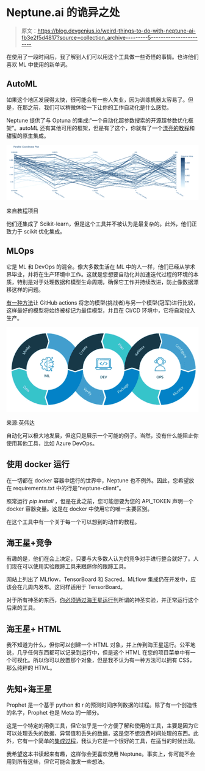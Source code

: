 # Neptune.ai 的诡异之处

> 原文：<https://blog.devgenius.io/weird-things-to-do-with-neptune-ai-fb3e2f5d4817?source=collection_archive---------5----------------------->

在使用了一段时间后，我了解到人们可以用这个工具做一些奇怪的事情。也许他们喜欢 ML 中使用的新单词。

## AutoML

如果这个地区发展得太快，很可能会有一些人失业，因为训练机器太容易了。但是，在那之前，我们可以稍微体验一下让你的工作自动化是什么感觉。

Neptune 提供了与 Optuna 的集成:“一个自动化超参数搜索的开源超参数优化框架”。autoML 还有其他可用的框架，但是有了这个，你就有了一个[漂亮的教程](https://docs.neptune.ai/integrations-and-supported-tools/hyperparameter-optimization/optuna)和甜蜜的原生集成。

![](img/88dfd4e9c4c057f8740cdc5c972ae796.png)

来自教程项目

他们还集成了 Scikit-learn，但是这个工具并不被认为是最复杂的。此外，他们正致力于 scikit 优化集成。

## MLOps

它是 ML 和 DevOps 的混合。像大多数生活在 ML 中的人一样，他们已经从学术界毕业，并将在生产环境中工作。这就是您想要自动化并加速迭代过程的环境的本质，特别是对于处理数据和模型生命周期，确保它工作并持续改进，防止像数据漂移这样的问题。

[有一种方法](https://docs.neptune.ai/how-to-guides/automation-pipelines/ci-cd)让 GitHub actions 将您的模型(挑战者)与另一个模型(冠军)进行比较，这样最好的模型将始终被标记为最佳模型，并且在 CI/CD 环境中，它将自动投入生产。

![](img/aaabf8247b672144a2825dd25f05cb02.png)

来源:英伟达

自动化可以极大地发展，但这只是展示一个可能的例子。当然，没有什么能阻止你使用其他工具，比如 Azure DevOps。

## 使用 docker 运行

在一切都在 docker 容器中运行的世界中，Neptune 也不例外。因此，您希望放在 requirements.txt 中的行是“neptune-client”。

照常运行 *pip install* ，但是在此之前，您可能想要为您的 API_TOKEN 声明一个 docker 容器变量。这是在 docker 中使用它的唯一主要区别。

在这个工具中有一个关于每一个可以想到的动作的教程。

## 海王星+竞争

有趣的是，他们在会上决定，只要与大多数人认为的竞争对手进行整合就好了。人们现在可以使用实验跟踪工具来跟踪你的跟踪工具。

网站上列出了 MLflow，TensorBoard 和 Sacred。MLflow 集成仍在开发中，应该会在几周内发布。这同样适用于 TensorBoard。

对于所有神圣的东西，[你必须通过海王星运行](https://docs.neptune.ai/integrations-and-supported-tools/experiment-tracking/sacred)到所谓的神圣实验，并正常运行这个后来的工具。

## 海王星+ HTML

我不知道为什么，但你可以创建一个 HTML 对象，并上传到海王星运行。公平地说，几乎任何东西都可以记录到运行中，但是这个 HTML 在您的项目菜单中有一个可视化。所以你可以放置那个对象，但是我不认为有一种方法可以拥有 CSS，那么纯粹的 HTML。

## 先知+海王星

Prophet 是一个基于 python 和 r 的预测时间序列数据的过程。除了有一个创造性的名字，Prophet 也是 Meta 的一部分。

这是一个特定的用例工具，但它似乎是一个方便了解和使用的工具，主要是因为它可以处理丢失的数据、异常值和丢失的数据，这是您不想浪费时间处理的东西。此外，它有一个简单的[集成过程](https://docs.neptune.ai/integrations-and-supported-tools/model-training/prophet)，我认为它是一个很好的工具，在适当的时候出现。

我希望这本书读起来有趣，这样你会更喜欢使用 Neptune。事实上，你可能不会用到所有这些，但它可能会激发一些想法。
